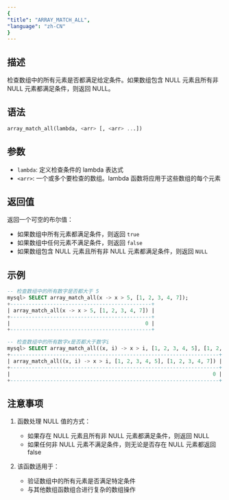 ```yaml
---
{
"title": "ARRAY_MATCH_ALL",
"language": "zh-CN"
}
---
```


## 描述

检查数组中的所有元素是否都满足给定条件。如果数组包含 NULL 元素且所有非 NULL 元素都满足条件，则返回 NULL。

## 语法

```sql
array_match_all(lambda, <arr> [, <arr> ...])
```

## 参数

- `lambda`: 定义检查条件的 lambda 表达式
- `<arr>`: 一个或多个要检查的数组。lambda 函数将应用于这些数组的每个元素

## 返回值

返回一个可空的布尔值：
- 如果数组中所有元素都满足条件，则返回 `true`
- 如果数组中任何元素不满足条件，则返回 `false`
- 如果数组包含 NULL 元素且所有非 NULL 元素都满足条件，则返回 `NULL`

## 示例

```sql
-- 检查数组中的所有数字是否都大于 5
mysql> SELECT array_match_all(x -> x > 5, [1, 2, 3, 4, 7]);
+----------------------------------------------+
| array_match_all(x -> x > 5, [1, 2, 3, 4, 7]) |
+----------------------------------------------+
|                                            0 |
+----------------------------------------------+

-- 检查数组中的所有数字x是否都大于数字i
mysql> SELECT array_match_all((x, i) -> x > i, [1, 2, 3, 4, 5], [1, 2, 3, 4, 7]);
+--------------------------------------------------------------------+
| array_match_all((x, i) -> x > i, [1, 2, 3, 4, 5], [1, 2, 3, 4, 7]) |
+--------------------------------------------------------------------+
|                                                                  0 |
+--------------------------------------------------------------------+

```

## 注意事项

1. 函数处理 NULL 值的方式：
   - 如果存在 NULL 元素且所有非 NULL 元素都满足条件，则返回 NULL
   - 如果任何非 NULL 元素不满足条件，则无论是否存在 NULL 元素都返回 false

2. 该函数适用于：
   - 验证数组中的所有元素是否满足特定条件
   - 与其他数组函数组合进行复杂的数组操作